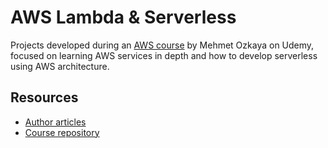 # AWS Lambda & Serverless

Projects developed during an [AWS course](https://www.udemy.com/course/aws-lambda-serverless-developer-guide-with-hands-on-labs/) by Mehmet Ozkaya on Udemy, focused on learning AWS services in depth and how to develop serverless using AWS architecture.

## Resources

- [Author articles](https://medium.com/aws-lambda-serverless-developer-guide-with-hands)
- [Course repository](https://github.com/awsrun/aws-serverless)
